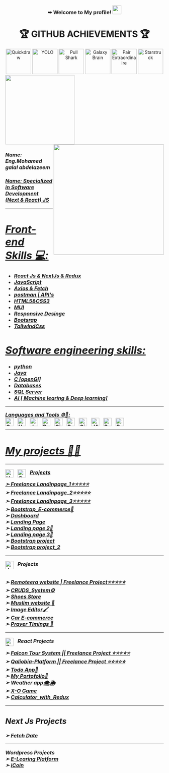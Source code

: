 <h3 align="center">
   ➥ Welcome to My profile!
  <img src="https://media.giphy.com/media/hvRJCLFzcasrR4ia7z/giphy.gif" width="28">
</h3>
<h1 align="center">🏆 GITHUB ACHIEVEMENTS 🏆</h1>

<div align="center">
  <img width="80" src="https://github.githubassets.com/images/modules/profile/achievements/quickdraw-default.png" alt="Quickdraw" />
  <img width="80" src="https://github.githubassets.com/images/modules/profile/achievements/yolo-default.png" alt="YOLO" />
  <img width="80" src="https://github.githubassets.com/images/modules/profile/achievements/pull-shark-default.png" alt="Pull Shark" />
  <img width="80" src="https://github.githubassets.com/images/modules/profile/achievements/galaxy-brain-default.png" alt="Galaxy Brain" />
  <img width="80" src="https://github.githubassets.com/images/modules/profile/achievements/pair-extraordinaire-default.png" alt="Pair Extraordinaire" />
  <img  width="80" src="https://github.githubassets.com/images/modules/profile/achievements/starstruck-default.png" alt="Starstruck" />
</div>
<img width="220" src="https://c.tenor.com/_DOBjnGspYAAAAAM/code-coding.gif">
 <img align='right' src="https://media.giphy.com/media/M9gbBd9nbDrOTu1Mqx/giphy.gif" width="350"><br/> 
 
<h3><em>Name: Eng.Mohamed galal abdelazeem <a href="https://www.oneorigin.us/">
<h4><em>Name: Specialized in Software Development (Next & React) JS <a href="https://www.oneorigin.us/">
</em></p>
<hr/>


 
 

# Front-end Skills 💻:
* React Js & NextJs & Redux
* JavaScript
* Axios & Fetch 
* postman | API's
* HTML5&CSS3
* MUI
* Responsive Desinge
* Bootsrap
* TailwindCss
# Software engineering skills:
* python
* Java
* C [openGl]
* Databases
* SQL Server
* AI [ Machine learing & Deep learning]

 <hr>
Languages and Tools ⚙🔧:
<br>

<img align="left" alt="CSS3" width="26px" src="https://cdn.jsdelivr.net/gh/devicons/devicon/icons/css3/css3-original.svg" style="padding-right:10px;"/>
<img align="left" alt="HTML5" width="26px" src="https://cdn.jsdelivr.net/gh/devicons/devicon/icons/html5/html5-original.svg" style="padding-right:10px;"/>
<img align="left" alt="JavaScript" width="26px" src="https://cdn.jsdelivr.net/gh/devicons/devicon/icons/javascript/javascript-original.svg" style="padding-right:10px;" />
<img align="left" alt="React" width="26px" src="https://cdn.jsdelivr.net/gh/devicons/devicon/icons/react/react-original.svg" style="padding-right:10px;" />
<img align="left" alt="Git" width="26px" src="https://cdn.jsdelivr.net/gh/devicons/devicon/icons/git/git-original.svg" style="padding-right:10px;" />
<img align="left" alt="React" width="26px" src="https://cdn.jsdelivr.net/gh/devicons/devicon/icons/python/python-original.svg" style="padding-right:10px;" />
<img align="left" alt="GitHub" width="26px" src="https://user-images.githubusercontent.com/3369400/139447912-e0f43f33-6d9f-45f8-be46-2df5bbc91289.png" style="padding-right:10px;"/>
<img align="left" alt="JAVA" width="26px" src="https://cdn.jsdelivr.net/gh/devicons/devicon/icons/java/java-original.svg" style="padding-right:10px;"/>
<img align="left" alt="Bootstrap" width="26px" src="https://cdn.jsdelivr.net/gh/devicons/devicon/icons/bootstrap/bootstrap-original.svg" style="padding-right:10px;"/>
<img align="left" alt="Bootstrap" width="26px" src="https://cdn.jsdelivr.net/gh/devicons/devicon/icons/tailwindcss/tailwindcss-original.svg" style="padding-right:10px;"/>




 
 
 

<br/>
<hr>
  <h1>My projects 🥇🎯</h1> 
  <hr>
  
<span>Projects</span><img align="left" alt="HTML5" width="26px" src="https://cdn.jsdelivr.net/gh/devicons/devicon/icons/html5/html5-original.svg" style="padding-right:10px;"/>
<img align="left" alt="CSS3" width="26px" src="https://cdn.jsdelivr.net/gh/devicons/devicon/icons/css3/css3-original.svg" style="padding-right:10px;"/>

➣ <a href="https://mohamedglalabdelazeem.github.io/Freelance-landing-page_1/" target="_blank">Freelance Landinpage_1⭐⭐⭐⭐⭐</a><br>
➣ <a href="https://mohamedglalabdelazeem.github.io/Freelance-landingpage_2/" target="_blank">Freelance Landinpage_2⭐⭐⭐⭐⭐</a><br>
➣ <a href="https://mohamedglalabdelazeem.github.io/Freelance-Landinpage_3/" target="_blank">Freelance Landinpage_3⭐⭐⭐⭐⭐</a><br>
➣ <a href="https://mohamedglalabdelazeem.github.io/E-commerce/" target="_blank">Bootstrap_E-commerce🛒</a><br>
➣ <a href="https://mohamedglalabdelazeem.github.io/Dashboard/" target="_blank">Dashboard</a><br>
➣ <a href="https://mohamedglalabdelazeem.github.io/landing_page1/" target="_blank">Landing Page</a><br>
➣ <a href="https://mohamedglalabdelazeem.github.io/Landing-page_2/" target="_blank">Landing page 2👀</a><br>
➣ <a href="https://mohamedglalabdelazeem.github.io/landing_page_3/" target="_blank">Landing page 3🚀</a><br>
➣ <a href="https://mohamedglalabdelazeem.github.io/Bootsrap-Project/" target="_blank">Bootstrap project</a><br>
➣ <a href="https://mohamedglalabdelazeem.github.io/Bootstrap-Project/" target="_blank">Bootstrap project_2</a><br>



 
<hr>

<img align="left" alt="JavaScript" width="26px" src="https://cdn.jsdelivr.net/gh/devicons/devicon/icons/javascript/javascript-original.svg" style="padding-right:10px;"/>
<span>Projects</span>
<br><br>  

➣ <a href="https://mohamedglalabdelazeem.github.io/Remoteera_website/" target="_blank">Remoteera website | Freelance Project⭐⭐⭐⭐⭐ </a><br>
➣ <a href="https://mohamedglalabdelazeem.github.io/CRUDS_SYSTEM/" target="_blank">CRUDS_System⚙</a><br>
➣ <a href="https://mohamedglalabdelazeem.github.io/Shoes-Store/" target="_blank">Shoes Store</a><br>
➣ <a href="https://mohamedglalabdelazeem.github.io/Muslim-website/" target="_blank">Muslim website 🕌</a><br>
➣ <a href="https://mohamedglalabdelazeem.github.io/Image-Editor/" target="_blank">Image Editor🖌</a><br>
➣ <a href="https://mohamedglalabdelazeem.github.io/E-Commerce-for-cars/" target="_blank">Car E-commerce</a><br>
➣ <a href="https://mohamedglalabdelazeem.github.io/Prayer-Timings/" target="_blank">   Prayer Timings 🕌</a><br>

<hr>

 <span> React Projects </span><img align="left" alt="React" width="26px" src="https://cdn.jsdelivr.net/gh/devicons/devicon/icons/react/react-original.svg" style="padding-right:10px;" />

➣ <a href="https://www.behance.net/gallery/198636345/Tourism_managment_System-Freelance-project" target="_blank"> Falcon Tour System || Freelance Project ⭐⭐⭐⭐⭐</a><br>
➣ <a href="https://www.behance.net/gallery/203648007/qaliobia-Platform" target="_blank">Qaliobia-Platform || Freelance Project ⭐⭐⭐⭐⭐ </a><br>
➣ <a href="https://668ab8a2abe78ab8eeb44cfc--todoappffasdfas.netlify.app/" target="_blank">Todo App📑</a><br>
➣ <a href="https://mohamedgalal2.netlify.app/" target="_blank">My Portofolio🚀</a><br>
➣ <a href="https://weatherappwithreact1.netlify.app/" target="_blank">Weather app🌨🌦</a><br>
➣ <a href="https://x-ogame2.netlify.app/" target="_blank">X-O Game</a><br>
➣ <a href="https://calculatorwithredux2.netlify.app/" target="_blank">Calculator_with_Redux</a><br>
<hr>
 <div> 
  <h2> Next Js Projects  </h2> 
 </div> 
➣ <a href="https://next-project-one-beige.vercel.app/" target="_blank">Fetch Date </a><br>
 <hr>
<span> Wordpress Projects </span><br/>
➣ <a href="https://dev-egypthotels.pantheonsite.io/" target="_blank">E-Learing Platform</a><br>
➣ <a href="https://dev-devart.pantheonsite.io/awsome-landing-page/" target="_blank">iCoin</a><br>



